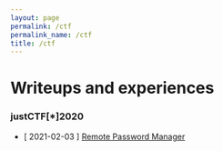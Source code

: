 ```yaml
---
layout: page
permalink: /ctf
permalink_name: /ctf
title: /ctf
---
```



# Writeups and experiences
### justCTF\[*\]2020
- \[ 2021-02-03 \] [Remote Password Manager](rdp.md)

